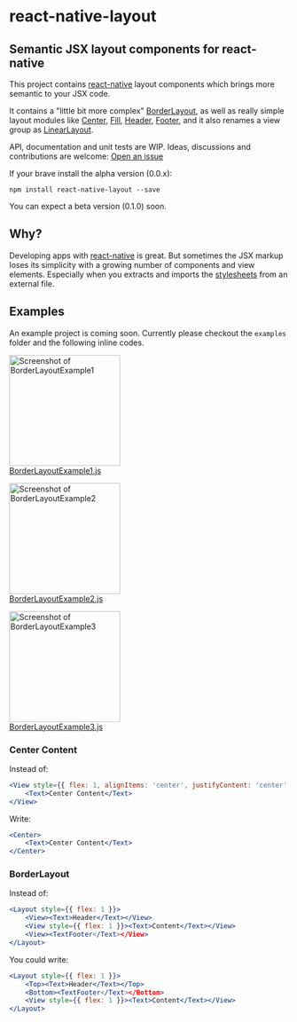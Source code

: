# react-native-layout

## Semantic JSX layout components for react-native

This project contains [react-native](https://facebook.github.io/react-native/)
layout components which brings more semantic to your JSX code.

It contains a "little bit more complex" [BorderLayout](/lib/BorderLayout.js),
as well as really simple layout modules like
[Center](/lib/Center.js), [Fill](/lib/Fill.js),
[Header](/lib/Header.js), [Footer](/lib/Footer.js),
and it also renames a view group as [LinearLayout](/lib/LinearLayout.js).

API, documentation and unit tests are WIP. Ideas, discussions and contributions
are welcome:
[Open an issue](https://github.com/jerolimov/react-native-layout/issues/new)

If your brave install the alpha version (0.0.x):

    npm install react-native-layout --save

You can expect a beta version (0.1.0) soon.

## Why?

Developing apps with [react-native](https://facebook.github.io/react-native/)
is great. But sometimes the JSX markup loses its simplicity with a growing
number of components and view elements.
Especially when you extracts and imports the
[stylesheets](https://facebook.github.io/react-native/docs/stylesheet.html)
from an external file.

## Examples

An example project is coming soon. Currently please checkout the `examples`
folder and the following inline codes.

<img width="200" alt="Screenshot of BorderLayoutExample1" src="https://raw.githubusercontent.com/jerolimov/react-native-layout/master/screenshots/BorderLayoutExample1.png"><br/>
[BorderLayoutExample1.js](/examples/BorderLayoutExample1.js)

<img width="200" alt="Screenshot of BorderLayoutExample2" src="https://raw.githubusercontent.com/jerolimov/react-native-layout/master/screenshots/BorderLayoutExample2.png"><br/>
[BorderLayoutExample2.js](/examples/BorderLayoutExample2.js)

<img width="200" alt="Screenshot of BorderLayoutExample3" src="https://raw.githubusercontent.com/jerolimov/react-native-layout/master/screenshots/BorderLayoutExample3.png"><br/>
[BorderLayoutExample3.js](/examples/BorderLayoutExample3.js)

### Center Content

Instead of:

```jsx
<View style={{ flex: 1, alignItems: 'center', justifyContent: 'center' }}>
    <Text>Center Content</Text>
</View>
```

Write:

```jsx
<Center>
    <Text>Center Content</Text>
</Center>
```

### BorderLayout

Instead of:

```jsx
<Layout style={{ flex: 1 }}>
    <View><Text>Header</Text></View>
    <View style={{ flex: 1 }}><Text>Content</Text></View>
    <View><TextFooter</Text></View>
</Layout>
```

You could write:

```jsx
<Layout style={{ flex: 1 }}>
    <Top><Text>Header</Text></Top>
    <Bottom><TextFooter</Text></Bottom>
    <View style={{ flex: 1 }}><Text>Content</Text></View>
</Layout>
```
